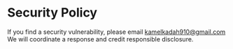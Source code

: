 # Security Policy

If you find a security vulnerability, please email kamelkadah910@gmail.com We will coordinate a response and credit responsible disclosure.
